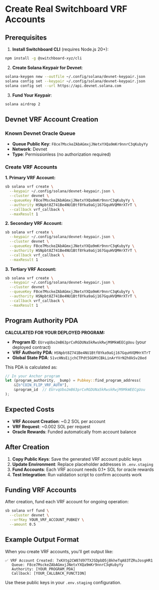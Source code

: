 # Create Real Switchboard VRF Accounts

## Prerequisites

1. **Install Switchboard CLI** (requires Node.js 20+):
```bash
npm install -g @switchboard-xyz/cli
```

2. **Create Solana Keypair for Devnet**:
```bash
solana-keygen new --outfile ~/.config/solana/devnet-keypair.json
solana config set --keypair ~/.config/solana/devnet-keypair.json
solana config set --url https://api.devnet.solana.com
```

3. **Fund Your Keypair**:
```bash
solana airdrop 2
```

## Devnet VRF Account Creation

### Known Devnet Oracle Queue
- **Queue Public Key**: `F8ce7MsckeZAbAGmxjJNetxYXQa9mKr9nnrC3qKubyYy`
- **Network**: Devnet
- **Type**: Permissionless (no authorization required)

### Create VRF Accounts

**1. Primary VRF Account:**
```bash
sb solana vrf create \
  --keypair ~/.config/solana/devnet-keypair.json \
  --cluster devnet \
  --queueKey F8ce7MsckeZAbAGmxjJNetxYXQa9mKr9nnrC3qKubyYy \
  --authority HSNpbt8Z741Be4NU1Btf8Yka9aGj167GquHVQMHrXTrT \
  --callback vrf_callback \
  --maxResult 1
```

**2. Secondary VRF Account:**
```bash
sb solana vrf create \
  --keypair ~/.config/solana/devnet-keypair.json \
  --cluster devnet \
  --queueKey F8ce7MsckeZAbAGmxjJNetxYXQa9mKr9nnrC3qKubyYy \
  --authority HSNpbt8Z741Be4NU1Btf8Yka9aGj167GquHVQMHrXTrT \
  --callback vrf_callback \
  --maxResult 1
```

**3. Tertiary VRF Account:**
```bash
sb solana vrf create \
  --keypair ~/.config/solana/devnet-keypair.json \
  --cluster devnet \
  --queueKey F8ce7MsckeZAbAGmxjJNetxYXQa9mKr9nnrC3qKubyYy \
  --authority HSNpbt8Z741Be4NU1Btf8Yka9aGj167GquHVQMHrXTrT \
  --callback vrf_callback \
  --maxResult 1
```

## Program Authority PDA

**CALCULATED FOR YOUR DEPLOYED PROGRAM:**

- **Program ID**: `EUrvqUbo2mB63prCxRGDUNa5kRwskRwjM9MkWEECgUou` (your deployed contract)
- **VRF Authority PDA**: `HSNpbt8Z741Be4NU1Btf8Yka9aGj167GquHVQMHrXTrT`
- **Global State PDA**: `51vcHNsEijchCTPdt5GGMtCBkLinArYVrN2h8kSv28ed`

This PDA is calculated as:
```rust
// In your Anchor program
let (program_authority, _bump) = Pubkey::find_program_address(
    &[b"COIN_FLIP_VRF_AUTH"],
    &program_id  // EUrvqUbo2mB63prCxRGDUNa5kRwskRwjM9MkWEECgUou
);
```

## Expected Costs

- **VRF Account Creation**: ~0.2 SOL per account
- **VRF Request**: ~0.002 SOL per request
- **Oracle Rewards**: Funded automatically from account balance

## After Creation

1. **Copy Public Keys**: Save the generated VRF account public keys
2. **Update Environment**: Replace placeholder addresses in `.env.staging`
3. **Fund Accounts**: Each VRF account needs 0.1+ SOL for oracle rewards
4. **Test Integration**: Run validation script to confirm accounts work

## Funding VRF Accounts

After creation, fund each VRF account for ongoing operation:
```bash
sb solana vrf fund \
  --cluster devnet \
  --vrfKey YOUR_VRF_ACCOUNT_PUBKEY \
  --amount 0.5
```

## Example Output Format

When you create VRF accounts, you'll get output like:
```
✅ VRF Account Created: 7xKXtg2CW87d97TXJSDpbD5jBkheTqA83TZRuJosgHR1
   Queue: F8ce7MsckeZAbAGmxjJNetxYXQa9mKr9nnrC3qKubyYy
   Authority: [YOUR_PROGRAM_PDA]
   Callback: [YOUR_CALLBACK_FUNCTION]
```

Use these public keys in your `.env.staging` configuration.